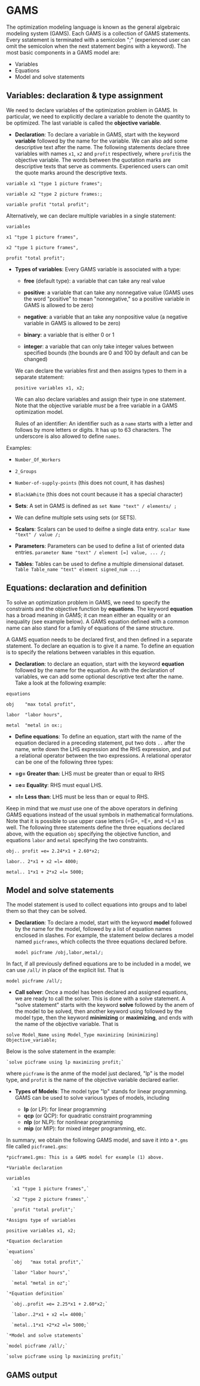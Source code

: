 # GAMS

The optimization modeling language is known as the general algebraic modeling system (GAMS). Each GAMS is a collection of GAMS statements. Every sstatement is terminated with a semicolon ";" (experienced user can omit the semicolon when the next statement begins with a keyword). The most basic components in a GAMS model are: 

- Variables
- Equations
- Model and solve statements

## Variables: declaration & type assignment

We need to declare variables of the optimization problem in GAMS. In particular, we need to explicitly declare a variable to denote the quantity to be optimized. The last variable is called the **objective variable**. 

- **Declaration**: To declare a variable in GAMS, start with the keyword **variable** followed by the name for the variable. We can also add some descriptive text after the name. The following statements declare three variables with names `x1`, `x2` and `profit` respectively, where `profit`is the objective variable. The words between the quotation marks are descriptive texts that serve as comments. Experienced users can omit the quote marks around the descriptive texts.

`variable x1 "type 1 picture frames";`

`variable x2 "type 2 picture frames:;`

`variable profit "total profit";`

Alternatively, we can declare multiple variables in a single statement:

`variables`

  `x1 "type 1 picture frames",`
  
  `x2 "type 1 picture frames",`
  
   `profit "total profit";`
   
- **Types of variables**: Every GAMS variable is associated with a type:

  - **free** (default type): a variable that can take any real value 
  
  - **positive**: a variable that can take any nonnegative value (GAMS uses the word "positive" to mean "nonnegative," so a positive variable in GAMS is allowed to be zero)
  
  - **negative**: a variable that an take any nonpositive value (a negative variable in GAMS is allowed to be zero)
  
  - **binary**: a variable that is either 0 or 1
  
  - **integer**: a variable that can only take integer values between specified bounds (the bounds are 0 and 100 by default and can be changed)
  
  We can declare the variables first and then assigns types to them in a separate statement:
  
  `positive variables x1, x2;`
  
  We can also declare variables and assign their type in one statement. Note that the objective variable *must* be a free variable in a GAMS optimization model.
  
  Rules of an identifier: An identifier such as a `name` starts with a letter and follows by more letters or digits. It has up to 63 characters. The underscore is also allowed to define `names`. 

Examples:

- `Number_Of_Workers`
- `2_Groups`
- `Number-of-supply-points` (this does not count, it has dashes)
- `Black&White` (this does not count because it has a special character)

- **Sets**: A set in GAMS is defined as `set Name "text" / elements/ ;`

- We can define multiple sets using sets (or SETS).

- **Scalars**: Scalars can be used to deifne a single data entry. `scalar Name "text" / value /;`

- **Parameters**: Parameters can be used to define a list of oriented data entries. `parameter Name "text" / element [=] value, ... /;`

- **Tables**: Tables can be used to define a multiple dimensional dataset. `Table Table_name "text" element signed_num ...;`

  
## Equations: declaration and definition

To solve an optimization problem in GAMS, we need to specify the constraints and the objective function by **equations**. The keyword **equation** has a broad meaning in GAMS; it can mean either an equality or an inequality (see example below). A GAMS equation defined with a common name can also stand for a family of equations of the same structure.

A GAMS equation needs to be declared first, and then defined in a separate statement. To declare an equation is to give it a name. To define an equation is to specify the relations between variables in this equation.

- **Declaration**: to declare an equation, start with the keyword **equation** followed by the name for the equation. As with the declaration of variables, we can add some optional descriptive text after the name. Take a look at the following example: 

`equations`

  `obj    "max total profit",`
  
  `labor  "labor hours",`
  
  `metal  "metal in ox:;`
 
- **Define equations**: To define an equation, start with the name of the equation declared in a preceding statement, put two dots `..` after the name, write down the LHS expression and the RHS expression, and put a relational operator between the two expressions. A relational operator can be one of the following three types:

- **=g= Greater than**: LHS must be greater than or equal to RHS

- **=e= Equality**: RHS must equal LHS.

- **=l= Less than**: LHS must be less than or equal to RHS.

Keep in mind that we *must* use one of the above operators in defining GAMS equations instead of the usual symbols in mathematical formulations. Note that it is possible to use upper case letters (=G=, =E=, and =L=) as well. The following three statements define the three equations declared above, with the equation `obj` specifying the objective function, and equations `labor` and `metal` specifying the two constraints.

  `obj.. profit =e= 2.24*x1 + 2.60*x2;`
  
  `labor.. 2*x1 + x2 =l= 4000;`
  
  `metal.. 1*x1 + 2*x2 =l= 5000;`
  
## Model and solve statements

The model statement is used to collect equations into groups and to label them so that they can be solved.

- **Declaration**: To declare a model, start with the keyword **model** followed by the name for the model, followed by a list of equation names enclosed in slashes. For example, the statement below declares a model named `picframes`, which collects the three equations declared before.

  `model picframe /obj,labor,metal/;`
  
In fact, if all previously defined equations are to be included in a model, we can use `/all/` in place of the explicit list. That is 

  `model picframe /all/;`
  
- **Call solver**: Once a model has been declared and assigned equations, we are ready to call the solver. This is done with a solve statement. A "solve statement" starts with the keyword **solve** followed by the anem of the model to be solved, then another keyword using followed by the model type, then the keyword **minimizing** or **maximizing**, and ends with the name of the objective variable. That is

 `solve Model_Name using Model_Type maximizing [minimizing] Objective_variable;`
 
Below is the solve statement in the example:

    `solve picframe using lp maximizing profit;`

where  `picframe` is the anme of the model just declared, "lp" is the model type, and `profit` is the name of the objective variable declared earlier. 

- **Types of Models**: The model type "lp" stands for linear programming. GAMS can be used to solve various types of models, including

  - **lp** (or LP): for linear programming
  - **qcp** (or QCP): for quadratic constraint programming
  - **nlp** (or NLP): for nonlinear programming
  - **mip** (or MIP): for mixed integer programming, etc.
  
In summary, we obtain the following GAMS model, and save it into a `*.gms` file called `picframe1.gms`: 

  `*picframe1.gms: This is a GAMS model for example (1) above.`
  
  `*Variable declaration`
  
  `variables`
      
      `x1 "type 1 picture frames",`
      
      `x2 "type 2 picture frames",`
      
      `profit "total profit";`
      
   `*Assigns type of variables`
   
   `positive variables x1, x2;`
   
   `*Equation declaration`
   
    `equations`
      
      `obj   "max total profit",`
      
      `labor "labor hours",`
      
      `metal "metal in oz";`
    
    `*Equation definition`
    
      `obj..profit =e= 2.25*x1 + 2.60*x2;`
      
      `labor..2*x1 + x2 =l= 4000;`
      
      `metal..1*x1 +2*x2 =l= 5000;`
      
    `*Model and solve statements`
    
    `model picframe /all/;`
    
    `solve picframe using lp maximizing profit;`

## GAMS output

